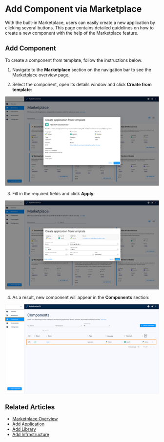 # Add Component via Marketplace

With the built-in Marketplace, users can easily create a new application by clicking several buttons. This page contains detailed guidelines on how to create a new component with the help of the Marketplace feature.

## Add Component

To create a component from template, follow the instructions below:

1. Navigate to the **Marketplace** section on the navigation bar to see the Marketplace overview page.

2. Select the component, open its details window and click **Create from template**:

  ![Create from template](../assets/user-guide/edp-portal-marketplace-create-from-template.png "Create from template")

3. Fill in the required fields and click **Apply**:

  ![Creating from template window](../assets/user-guide/creating-from-template.png "Creating from template window")

4. As a result, new component will appear in the **Components** section:

  ![Creating from template window](../assets/user-guide/marketplace_created_application.png "Creating from template window")

## Related Articles

* [Marketplace Overview](marketplace.md)
* [Add Application](add-application.md)
* [Add Library](add-library.md)
* [Add Infrastructure](add-infrastructure.md)
